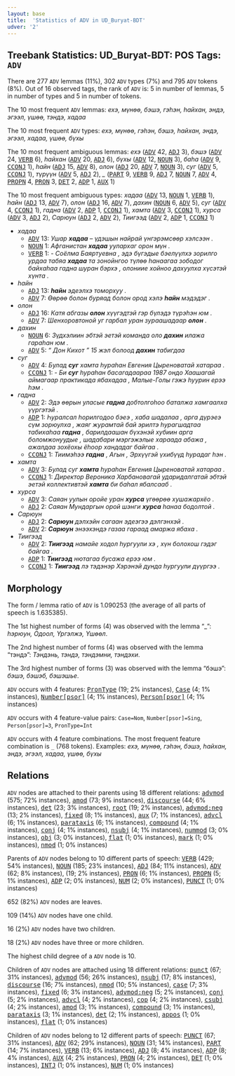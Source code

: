 ```yaml
---
layout: base
title:  'Statistics of ADV in UD_Buryat-BDT'
udver: '2'
---
```


## Treebank Statistics: UD_Buryat-BDT: POS Tags: `ADV`

There are 277 `ADV` lemmas (11%), 302 `ADV` types (7%) and 795 `ADV` tokens (8%).
Out of 16 observed tags, the rank of `ADV` is: 5 in number of lemmas, 5 in number of types and 5 in number of tokens.

The 10 most frequent `ADV` lemmas: <em>ехэ, мүнөө, бэшэ, гэһэн, һайхан, эндэ, эгээл, үшөө, тэндэ, хадаа</em>

The 10 most frequent `ADV` types:  <em>ехэ, мүнөө, гэһэн, бэшэ, һайхан, эндэ, эгээл, хадаа, үшөө, бүхы</em>

The 10 most frequent ambiguous lemmas: <em>ехэ</em> (<tt><a href="bxr_bdt-pos-ADV.html">ADV</a></tt> 42, <tt><a href="bxr_bdt-pos-ADJ.html">ADJ</a></tt> 3), <em>бэшэ</em> (<tt><a href="bxr_bdt-pos-ADV.html">ADV</a></tt> 24, <tt><a href="bxr_bdt-pos-VERB.html">VERB</a></tt> 6), <em>һайхан</em> (<tt><a href="bxr_bdt-pos-ADV.html">ADV</a></tt> 20, <tt><a href="bxr_bdt-pos-ADJ.html">ADJ</a></tt> 6), <em>бүхы</em> (<tt><a href="bxr_bdt-pos-ADV.html">ADV</a></tt> 12, <tt><a href="bxr_bdt-pos-NOUN.html">NOUN</a></tt> 3), <em>баһа</em> (<tt><a href="bxr_bdt-pos-ADV.html">ADV</a></tt> 9, <tt><a href="bxr_bdt-pos-CCONJ.html">CCONJ</a></tt> 1), <em>һайн</em> (<tt><a href="bxr_bdt-pos-ADJ.html">ADJ</a></tt> 15, <tt><a href="bxr_bdt-pos-ADV.html">ADV</a></tt> 8), <em>олон</em> (<tt><a href="bxr_bdt-pos-ADJ.html">ADJ</a></tt> 20, <tt><a href="bxr_bdt-pos-ADV.html">ADV</a></tt> 7, <tt><a href="bxr_bdt-pos-NOUN.html">NOUN</a></tt> 3), <em>суг</em> (<tt><a href="bxr_bdt-pos-ADV.html">ADV</a></tt> 5, <tt><a href="bxr_bdt-pos-CCONJ.html">CCONJ</a></tt> 1), <em>түрүүн</em> (<tt><a href="bxr_bdt-pos-ADV.html">ADV</a></tt> 5, <tt><a href="bxr_bdt-pos-ADJ.html">ADJ</a></tt> 2), <em>_</em> (<tt><a href="bxr_bdt-pos-PART.html">PART</a></tt> 9, <tt><a href="bxr_bdt-pos-VERB.html">VERB</a></tt> 9, <tt><a href="bxr_bdt-pos-ADJ.html">ADJ</a></tt> 7, <tt><a href="bxr_bdt-pos-NOUN.html">NOUN</a></tt> 7, <tt><a href="bxr_bdt-pos-ADV.html">ADV</a></tt> 4, <tt><a href="bxr_bdt-pos-PROPN.html">PROPN</a></tt> 4, <tt><a href="bxr_bdt-pos-PRON.html">PRON</a></tt> 3, <tt><a href="bxr_bdt-pos-DET.html">DET</a></tt> 2, <tt><a href="bxr_bdt-pos-ADP.html">ADP</a></tt> 1, <tt><a href="bxr_bdt-pos-AUX.html">AUX</a></tt> 1)

The 10 most frequent ambiguous types:  <em>хадаа</em> (<tt><a href="bxr_bdt-pos-ADV.html">ADV</a></tt> 13, <tt><a href="bxr_bdt-pos-NOUN.html">NOUN</a></tt> 1, <tt><a href="bxr_bdt-pos-VERB.html">VERB</a></tt> 1), <em>һайн</em> (<tt><a href="bxr_bdt-pos-ADJ.html">ADJ</a></tt> 13, <tt><a href="bxr_bdt-pos-ADV.html">ADV</a></tt> 7), <em>олон</em> (<tt><a href="bxr_bdt-pos-ADJ.html">ADJ</a></tt> 16, <tt><a href="bxr_bdt-pos-ADV.html">ADV</a></tt> 7), <em>дахин</em> (<tt><a href="bxr_bdt-pos-NOUN.html">NOUN</a></tt> 6, <tt><a href="bxr_bdt-pos-ADV.html">ADV</a></tt> 5), <em>суг</em> (<tt><a href="bxr_bdt-pos-ADV.html">ADV</a></tt> 4, <tt><a href="bxr_bdt-pos-CCONJ.html">CCONJ</a></tt> 1), <em>гадна</em> (<tt><a href="bxr_bdt-pos-ADV.html">ADV</a></tt> 2, <tt><a href="bxr_bdt-pos-ADP.html">ADP</a></tt> 1, <tt><a href="bxr_bdt-pos-CCONJ.html">CCONJ</a></tt> 1), <em>хамта</em> (<tt><a href="bxr_bdt-pos-ADV.html">ADV</a></tt> 3, <tt><a href="bxr_bdt-pos-CCONJ.html">CCONJ</a></tt> 1), <em>хурса</em> (<tt><a href="bxr_bdt-pos-ADV.html">ADV</a></tt> 3, <tt><a href="bxr_bdt-pos-ADJ.html">ADJ</a></tt> 2), <em>Сарюун</em> (<tt><a href="bxr_bdt-pos-ADJ.html">ADJ</a></tt> 2, <tt><a href="bxr_bdt-pos-ADV.html">ADV</a></tt> 2), <em>Тиигээд</em> (<tt><a href="bxr_bdt-pos-ADV.html">ADV</a></tt> 2, <tt><a href="bxr_bdt-pos-ADP.html">ADP</a></tt> 1, <tt><a href="bxr_bdt-pos-CCONJ.html">CCONJ</a></tt> 1)


* <em>хадаа</em>
  * <tt><a href="bxr_bdt-pos-ADV.html">ADV</a></tt> 13: <em>Ушар <b>хадаа</b> – үдэшын найрай үнгэрэмсөөр хэлсээн .</em>
  * <tt><a href="bxr_bdt-pos-NOUN.html">NOUN</a></tt> 1: <em>Афганистан <b>хадаа</b> уулархаг орон мүн .</em>
  * <tt><a href="bxr_bdt-pos-VERB.html">VERB</a></tt> 1: <em>- Соёлма Баяртуевна , эдэ бүгэдые бэелүүлхэ зорилго урдаа табяа <b>хадаа</b> та зонойнгоо түлөө һанаагаа зободог байхаһаа гадна шуран бэрхэ , олониие хойноо дахуулха хүсэтэй хүнта .</em>
* <em>һайн</em>
  * <tt><a href="bxr_bdt-pos-ADJ.html">ADJ</a></tt> 13: <em><b>һайн</b> эдеэлхэ томорхуу .</em>
  * <tt><a href="bxr_bdt-pos-ADV.html">ADV</a></tt> 7: <em>Өөрөө болон буряад болон ород хэлэ <b>һайн</b> мэдэдэг .</em>
* <em>олон</em>
  * <tt><a href="bxr_bdt-pos-ADJ.html">ADJ</a></tt> 16: <em>Катя абгазы <b>олон</b> хүүгэдтэй гэр бүлэдэ түрэһэн юм .</em>
  * <tt><a href="bxr_bdt-pos-ADV.html">ADV</a></tt> 7: <em>Шенхоровтоной уг гарбал уран зураашадаар <b>олон</b> .</em>
* <em>дахин</em>
  * <tt><a href="bxr_bdt-pos-NOUN.html">NOUN</a></tt> 6: <em>Зүдхэлиин эбтэй эетэй команда оло <b>дахин</b> илажа гараһан юм .</em>
  * <tt><a href="bxr_bdt-pos-ADV.html">ADV</a></tt> 5: <em>“ Дон Кихот ” 15 жэл болоод <b>дахин</b> табигдаа</em>
* <em>суг</em>
  * <tt><a href="bxr_bdt-pos-ADV.html">ADV</a></tt> 4: <em>Булад <b>суг</b> хамта һураһан Евгения Цыреноватай хатараа .</em>
  * <tt><a href="bxr_bdt-pos-CCONJ.html">CCONJ</a></tt> 1: <em>- Би <b>суг</b> һураһан басагадаараа 1987 ондо Хаашагай аймагаар практикада ябахадаа , Малые-Голы гэжэ һуурин ерээ һэм .</em>
* <em>гадна</em>
  * <tt><a href="bxr_bdt-pos-ADV.html">ADV</a></tt> 2: <em>Эдэ өөрын уласые <b>гадна</b> добтолгоһоо баталжа хамгаалха үүргэтэй .</em>
  * <tt><a href="bxr_bdt-pos-ADP.html">ADP</a></tt> 1: <em>Һуралсал һорилгодоо бэеэ , хаба шадалаа , арга дүрэеэ сүм зорюулха , жаяг журамтай бай эрилтэ һурагшадтаа табихаһаа <b>гадна</b> , барилдаашан бүхэнэй хубиин арга боломжонуудые , шадабари мэргэжэлые хараада абажа , ажалдаа зохёохы ёһоор хандадаг байгаа .</em>
  * <tt><a href="bxr_bdt-pos-CCONJ.html">CCONJ</a></tt> 1: <em>Тиимэһээ <b>гадна</b> , Агын , Эрхүүгэй үхибүүд һурадаг һэн .</em>
* <em>хамта</em>
  * <tt><a href="bxr_bdt-pos-ADV.html">ADV</a></tt> 3: <em>Булад суг <b>хамта</b> һураһан Евгения Цыреноватай хатараа .</em>
  * <tt><a href="bxr_bdt-pos-CCONJ.html">CCONJ</a></tt> 1: <em>Директор Вероника Харбановагай ударидалгатай эбтэй эетэй коллективтэй <b>хамта</b> би баһал ябалсааб .</em>
* <em>хурса</em>
  * <tt><a href="bxr_bdt-pos-ADV.html">ADV</a></tt> 3: <em>Саяан уулын оройе уран <b>хурса</b> үгөөрөө хушажархёо .</em>
  * <tt><a href="bxr_bdt-pos-ADJ.html">ADJ</a></tt> 2: <em>Саяан Мундаргын орой шэнги <b>хурса</b> һанаа бодолтой .</em>
* <em>Сарюун</em>
  * <tt><a href="bxr_bdt-pos-ADJ.html">ADJ</a></tt> 2: <em><b>Сарюун</b> дэлхэйн сагаан эдеэгээ дэлгэнхэй .</em>
  * <tt><a href="bxr_bdt-pos-ADV.html">ADV</a></tt> 2: <em><b>Сарюун</b> энээхэндэ газаа гараад амаржа ябаха .</em>
* <em>Тиигээд</em>
  * <tt><a href="bxr_bdt-pos-ADV.html">ADV</a></tt> 2: <em><b>Тиигээд</b> намайе ходол һургуули хэ , хүн болохош гэдэг байгаа .</em>
  * <tt><a href="bxr_bdt-pos-ADP.html">ADP</a></tt> 1: <em><b>Тиигээд</b> нютагаа бусажа ерээ юм .</em>
  * <tt><a href="bxr_bdt-pos-CCONJ.html">CCONJ</a></tt> 1: <em><b>Тиигээд</b> лэ тэдэнэр Хэрэнэй дунда һургуули дүүргээ .</em>

## Morphology

The form / lemma ratio of `ADV` is 1.090253 (the average of all parts of speech is 1.635385).

The 1st highest number of forms (4) was observed with the lemma “_”: <em>hэрюун, Одоол, Үргэлжэ, Үшөөл</em>.

The 2nd highest number of forms (4) was observed with the lemma “тэндэ”: <em>Тэндэнь, тэндэ, тэндэмни, тэндэхи</em>.

The 3rd highest number of forms (3) was observed with the lemma “бэшэ”: <em>бэшэ, бэшэб, бэшэшье</em>.

`ADV` occurs with 4 features: <tt><a href="bxr_bdt-feat-PronType.html">PronType</a></tt> (19; 2% instances), <tt><a href="bxr_bdt-feat-Case.html">Case</a></tt> (4; 1% instances), <tt><a href="bxr_bdt-feat-Number-psor.html">Number[psor]</a></tt> (4; 1% instances), <tt><a href="bxr_bdt-feat-Person-psor.html">Person[psor]</a></tt> (4; 1% instances)

`ADV` occurs with 4 feature-value pairs: `Case=Nom`, `Number[psor]=Sing`, `Person[psor]=3`, `PronType=Int`

`ADV` occurs with 4 feature combinations.
The most frequent feature combination is `_` (768 tokens).
Examples: <em>ехэ, мүнөө, гэһэн, бэшэ, һайхан, эндэ, эгээл, хадаа, үшөө, бүхы</em>


## Relations

`ADV` nodes are attached to their parents using 18 different relations: <tt><a href="bxr_bdt-dep-advmod.html">advmod</a></tt> (575; 72% instances), <tt><a href="bxr_bdt-dep-amod.html">amod</a></tt> (73; 9% instances), <tt><a href="bxr_bdt-dep-discourse.html">discourse</a></tt> (44; 6% instances), <tt><a href="bxr_bdt-dep-det.html">det</a></tt> (23; 3% instances), <tt><a href="bxr_bdt-dep-root.html">root</a></tt> (19; 2% instances), <tt><a href="bxr_bdt-dep-advmod-neg.html">advmod:neg</a></tt> (13; 2% instances), <tt><a href="bxr_bdt-dep-fixed.html">fixed</a></tt> (8; 1% instances), <tt><a href="bxr_bdt-dep-aux.html">aux</a></tt> (7; 1% instances), <tt><a href="bxr_bdt-dep-advcl.html">advcl</a></tt> (6; 1% instances), <tt><a href="bxr_bdt-dep-parataxis.html">parataxis</a></tt> (6; 1% instances), <tt><a href="bxr_bdt-dep-compound.html">compound</a></tt> (4; 1% instances), <tt><a href="bxr_bdt-dep-conj.html">conj</a></tt> (4; 1% instances), <tt><a href="bxr_bdt-dep-nsubj.html">nsubj</a></tt> (4; 1% instances), <tt><a href="bxr_bdt-dep-nummod.html">nummod</a></tt> (3; 0% instances), <tt><a href="bxr_bdt-dep-obj.html">obj</a></tt> (3; 0% instances), <tt><a href="bxr_bdt-dep-flat.html">flat</a></tt> (1; 0% instances), <tt><a href="bxr_bdt-dep-mark.html">mark</a></tt> (1; 0% instances), <tt><a href="bxr_bdt-dep-nmod.html">nmod</a></tt> (1; 0% instances)

Parents of `ADV` nodes belong to 10 different parts of speech: <tt><a href="bxr_bdt-pos-VERB.html">VERB</a></tt> (429; 54% instances), <tt><a href="bxr_bdt-pos-NOUN.html">NOUN</a></tt> (185; 23% instances), <tt><a href="bxr_bdt-pos-ADJ.html">ADJ</a></tt> (84; 11% instances), <tt><a href="bxr_bdt-pos-ADV.html">ADV</a></tt> (62; 8% instances),  (19; 2% instances), <tt><a href="bxr_bdt-pos-PRON.html">PRON</a></tt> (6; 1% instances), <tt><a href="bxr_bdt-pos-PROPN.html">PROPN</a></tt> (5; 1% instances), <tt><a href="bxr_bdt-pos-ADP.html">ADP</a></tt> (2; 0% instances), <tt><a href="bxr_bdt-pos-NUM.html">NUM</a></tt> (2; 0% instances), <tt><a href="bxr_bdt-pos-PUNCT.html">PUNCT</a></tt> (1; 0% instances)

652 (82%) `ADV` nodes are leaves.

109 (14%) `ADV` nodes have one child.

16 (2%) `ADV` nodes have two children.

18 (2%) `ADV` nodes have three or more children.

The highest child degree of a `ADV` node is 10.

Children of `ADV` nodes are attached using 18 different relations: <tt><a href="bxr_bdt-dep-punct.html">punct</a></tt> (67; 31% instances), <tt><a href="bxr_bdt-dep-advmod.html">advmod</a></tt> (56; 26% instances), <tt><a href="bxr_bdt-dep-nsubj.html">nsubj</a></tt> (17; 8% instances), <tt><a href="bxr_bdt-dep-discourse.html">discourse</a></tt> (16; 7% instances), <tt><a href="bxr_bdt-dep-nmod.html">nmod</a></tt> (10; 5% instances), <tt><a href="bxr_bdt-dep-case.html">case</a></tt> (7; 3% instances), <tt><a href="bxr_bdt-dep-fixed.html">fixed</a></tt> (6; 3% instances), <tt><a href="bxr_bdt-dep-advmod-neg.html">advmod:neg</a></tt> (5; 2% instances), <tt><a href="bxr_bdt-dep-conj.html">conj</a></tt> (5; 2% instances), <tt><a href="bxr_bdt-dep-advcl.html">advcl</a></tt> (4; 2% instances), <tt><a href="bxr_bdt-dep-cop.html">cop</a></tt> (4; 2% instances), <tt><a href="bxr_bdt-dep-csubj.html">csubj</a></tt> (4; 2% instances), <tt><a href="bxr_bdt-dep-amod.html">amod</a></tt> (3; 1% instances), <tt><a href="bxr_bdt-dep-compound.html">compound</a></tt> (3; 1% instances), <tt><a href="bxr_bdt-dep-parataxis.html">parataxis</a></tt> (3; 1% instances), <tt><a href="bxr_bdt-dep-det.html">det</a></tt> (2; 1% instances), <tt><a href="bxr_bdt-dep-appos.html">appos</a></tt> (1; 0% instances), <tt><a href="bxr_bdt-dep-flat.html">flat</a></tt> (1; 0% instances)

Children of `ADV` nodes belong to 12 different parts of speech: <tt><a href="bxr_bdt-pos-PUNCT.html">PUNCT</a></tt> (67; 31% instances), <tt><a href="bxr_bdt-pos-ADV.html">ADV</a></tt> (62; 29% instances), <tt><a href="bxr_bdt-pos-NOUN.html">NOUN</a></tt> (31; 14% instances), <tt><a href="bxr_bdt-pos-PART.html">PART</a></tt> (14; 7% instances), <tt><a href="bxr_bdt-pos-VERB.html">VERB</a></tt> (13; 6% instances), <tt><a href="bxr_bdt-pos-ADJ.html">ADJ</a></tt> (8; 4% instances), <tt><a href="bxr_bdt-pos-ADP.html">ADP</a></tt> (8; 4% instances), <tt><a href="bxr_bdt-pos-AUX.html">AUX</a></tt> (4; 2% instances), <tt><a href="bxr_bdt-pos-PRON.html">PRON</a></tt> (4; 2% instances), <tt><a href="bxr_bdt-pos-DET.html">DET</a></tt> (1; 0% instances), <tt><a href="bxr_bdt-pos-INTJ.html">INTJ</a></tt> (1; 0% instances), <tt><a href="bxr_bdt-pos-NUM.html">NUM</a></tt> (1; 0% instances)

